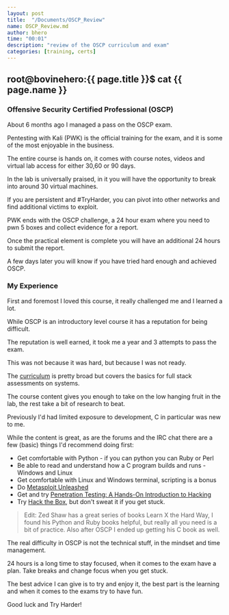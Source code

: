 ```yaml
---
layout: post
title:  "/Documents/OSCP_Review"
name: OSCP_Review.md
author: bhero
time: "00:01"
description: "review of the OSCP curriculum and exam"
categories: [training, certs]
---
```


## root@bovinehero:{{ page.title }}$ cat {{ page.name }}

### Offensive Security Certified Professional (OSCP)

About 6 months ago I managed a pass on the OSCP exam.

Pentesting with Kali (PWK) is the official training for the exam, and it is some of the most enjoyable in the business.

The entire course is hands on, it comes with course notes, videos and virtual lab access for either 30,60 or 90 days.

In the lab is universally praised, in it you will have the opportunity to break into around 30 virtual machines.

If you are persistent and #TryHarder, you can pivot into other networks and find additional victims to exploit.

PWK ends with the OSCP challenge, a 24 hour exam where you need to pwn 5 boxes and collect evidence for a report.

Once the practical element is complete you will have an additional 24 hours to submit the report.

A few days later you will know if you have tried hard enough and achieved OSCP.


### My Experience

First and foremost I loved this course, it really challenged me and I learned a lot.

While OSCP is an introductory level course it has a reputation for being difficult.

The reputation is well earned, it took me a year and 3 attempts to pass the exam.

This was not because it was hard, but because I was not ready. 

The [curriculum](https://www.offensive-security.com/information-security-certifications/oscp-offensive-security-certified-professional/) is pretty broad but covers the basics for full stack assessments on systems.

The course content gives you enough to take on the low hanging fruit in the lab, the rest take a bit of research to beat.

Previously I'd had limited exposure to development, C in particular was new to me.

While the content is great, as are the forums and the IRC chat there are a few (basic) things I'd recommend doing first:


* Get comfortable with Python - if you can python you can Ruby or Perl
* Be able to read and understand how a C program builds and runs - Windows and Linux
* Get comfortable with Linux and Windows terminal, scripting is a bonus
* Do [Metasploit Unleashed](https://www.offensive-security.com/metasploit-unleashed/)
* Get and try [Penetration Testing: A Hands-On Introduction to Hacking](https://bulbsecurity.com/products/penetration-testing-book/)
* Try [Hack the Box](https://www.hackthebox.eu/login), but don't sweat it if you get stuck.

> Edit: Zed Shaw has a great series of books Learn X the Hard Way, I found his Python and Ruby books helpful, but really all you need is a bit of practice. Also after OSCP I ended up getting his C book as well.

The real difficulty in OSCP is not the technical stuff, in the mindset and time management.

24 hours is a long time to stay focused, when it comes to the exam have a plan. Take breaks and change focus when you get stuck.

The best advice I can give is to try and enjoy it, the best part is the learning and when it comes to the exams try to have fun.

Good luck and Try Harder!
